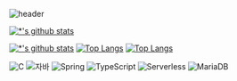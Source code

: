 ![header](https://capsule-render.vercel.app/api?type=wave&color=auto&height=300&section=header&text=신지오&fontSize=90)

[![*'s github stats](https://github-readme-stats.vercel.app/api?username=jioh97)](https://github.com/jioh97)

[![*'s github stats](https://github-readme-stats.vercel.app/api?username=jioh97)](https://github.com/jioh97)
[![Top Langs](https://github-readme-stats.vercel.app/api/top-langs/?username=jioh97)](https://github.com/jioh97/github-readme-stats)
[![Top Langs](https://github-readme-stats.vercel.app/api/top-langs/?username=DangtangEee&layout=compact)](https://github.com/DangtangEee/github-readme-stats)


![C](https://img.shields.io/badge/-C-123456?style=flat-square&logo=C&logoColor=black)
![자바](https://img.shields.io/badge/-자바-007396?style=flat&logo=Java&logoColor=ffffff)
![Spring](https://img.shields.io/badge/-Spring-6DB33F?style=for-the-badge&logo=Spring&logoColor=white)
![TypeScript](https://img.shields.io/badge/-TypeScript-3178C6?style=flat-square&logo=TypeScript&logoColor=white)
![Serverless](https://img.shields.io/badge/-Serverless-FD5750?style=flat-square&logo=Serverless&logoColor=magenta)
![MariaDB](https://img.shields.io/badge/-MariaDB-1F305F?style=flat-square&logo=mariadb&logoColor=white)
